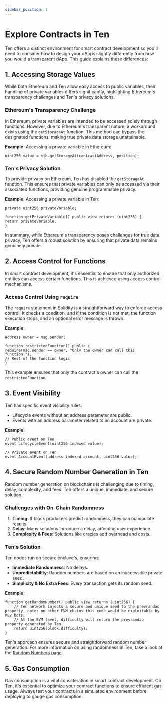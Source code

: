 ```yaml
---
sidebar_position: 1
---
```


# Explore Contracts in Ten

Ten offers a distinct environment for smart contract development so you'll need to consider how to design your dApps
slightly differently from how you would a transparent dApp. This guide explains these differences:

## 1. Accessing Storage Values

While both Ethereum and Ten allow easy access to public variables, their handling of private variables differs
significantly, highlighting Ethereum's transparency challenges and Ten's privacy solutions.

### Ethereum's Transparency Challenge

In Ethereum, private variables are intended to be accessed solely through functions. However, due to Ethereum's
transparent nature, a workaround exists using the `getStorageAt` function. This method can bypass the designated
functions, making true private data storage unattainable.

**Example**:
Accessing a private variable in Ethereum:

```solidity
uint256 value = eth.getStorageAt(contractAddress, position);
```

### Ten's Privacy Solution

To provide privacy on Ethereum, Ten has disabled the `getStorageAt` function. This ensures that private variables can
only be accessed via their associated functions, providing genuine programmable privacy.

**Example**:
Accessing a private variable in Ten:

```solidity
private uint256 privateVariable;

function getPrivateVariable() public view returns (uint256) {
return privateVariable;
}
```

In summary, while Ethereum's transparency poses challenges for true data privacy, Ten offers a robust solution by
ensuring that private data remains genuinely private.

## 2. Access Control for Functions

In smart contract development, it's essential to ensure that only authorized entities can access certain functions. This
is achieved using access control mechanisms.

### Access Control Using `require`

The `require` statement in Solidity is a straightforward way to enforce access control. It checks a condition, and if
the condition is not met, the function execution stops, and an optional error message is thrown.

**Example**:

```solidity
address owner = msg.sender;

function restrictedFunction() public {
require(msg.sender == owner, "Only the owner can call this function.");
// Rest of the function logic
}
```

This example ensures that only the contract's owner can call the `restrictedFunction`.

## 3. Event Visibility

Ten has specific event visibility rules:

- Lifecycle events without an address parameter are public.
- Events with an address parameter related to an account are private.

**Example**:

```solidity
// Public event on Ten
event LifecycleEvent(uint256 indexed value);

// Private event on Ten
event AccountEvent(address indexed account, uint256 value);
```

## 4. Secure Random Number Generation in Ten

Random number generation on blockchains is challenging due to timing, delay, complexity, and fees. Ten offers a unique,
immediate, and secure solution.

### Challenges with On-Chain Randomness

1. **Timing**: If block producers predict randomness, they can manipulate results.
2. **Delay**: Many solutions introduce a delay, affecting user experience.
3. **Complexity & Fees**: Solutions like oracles add overhead and costs.

### Ten's Solution

Ten nodes run on secure enclave's, ensuring:

- **Immediate Randomness**: No delays.
- **Unpredictability**: Random numbers are based on an inaccessible private seed.
- **Simplicity & No Extra Fees**: Every transaction gets its random seed.

**Example**:

```solidity
function getRandomNumber() public view returns (uint256) {
    // Ten network injects a secure and unique seed to the prevrandao property, note: on other EVM chains this code would be exploitable by MEV bots.
    // At the EVM level, difficulty will return the prevrandao property generated by Ten 
    return uint256(block.difficulty);
}
```

Ten's approach ensures secure and straightforward random number generation. For more information on using randomness in
Ten, take a look at the [Random Numbers page](/docs/standards-primitives/random-numbers.md).

## 5. Gas Consumption

Gas consumption is a vital consideration in smart contract development. On Ten, it's essential to optimize your contract
functions to ensure efficient gas usage. Always test your contracts in a simulated environment before deploying to gauge
gas consumption.
